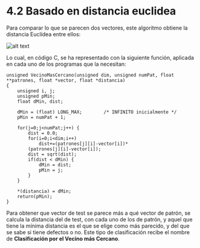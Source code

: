 # 4.2 Basado en distancia euclidea

Para comparar lo que se parecen dos vectores, este algoritmo obtiene la distancia Euclídea entre ellos: 

![alt text](./images/4_2_DE.png "Distancia euclidea")

Lo cual, en código C, se ha representado con la siguiente función, aplicada en cada uno de los programas que la necesitan:

```
unsigned VecinoMasCercano(unsigned dim, unsigned numPat, float **patrones, float *vector, float *distancia)
{
    unsigned i, j;
    unsigned pMin;
    float dMin, dist;

    dMin = (float) LONG_MAX;        /* INFINITO inicialmente */
    pMin = numPat + 1;

    for(j=0;j<numPat;j++) {
        dist = 0.0;
        for(i=0;i<dim;i++)
            dist+=(patrones[j][i]-vector[i])*
        (patrones[j][i]-vector[i]);
        dist = sqrt(dist);
        if(dist < dMin) {
            dMin = dist;
            pMin = j;
        }
    }

    *(distancia) = dMin;
    return(pMin);
}
```

Para obtener que vector de test se parece más a qué vector de patrón, se calcula la distancia del de test, con cada uno de los de patrón, y aquel que tiene la mínima distancia es el que se elige como más parecido, y del que se sabe si tiene defectos o no. Este tipo de clasificación recibe el nombre de **Clasificación por el Vecino más Cercano**.